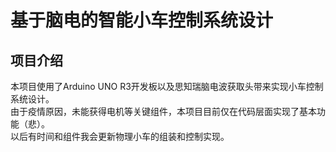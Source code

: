 # 基于脑电的智能小车控制系统设计  
## 项目介绍
本项目使用了Arduino UNO R3开发板以及思知瑞脑电波获取头带来实现小车控制系统设计。  
由于疫情原因，未能获得电机等关键组件，本项目目前仅在代码层面实现了基本功能（悲）。  
以后有时间和组件我会更新物理小车的组装和控制实现。 
